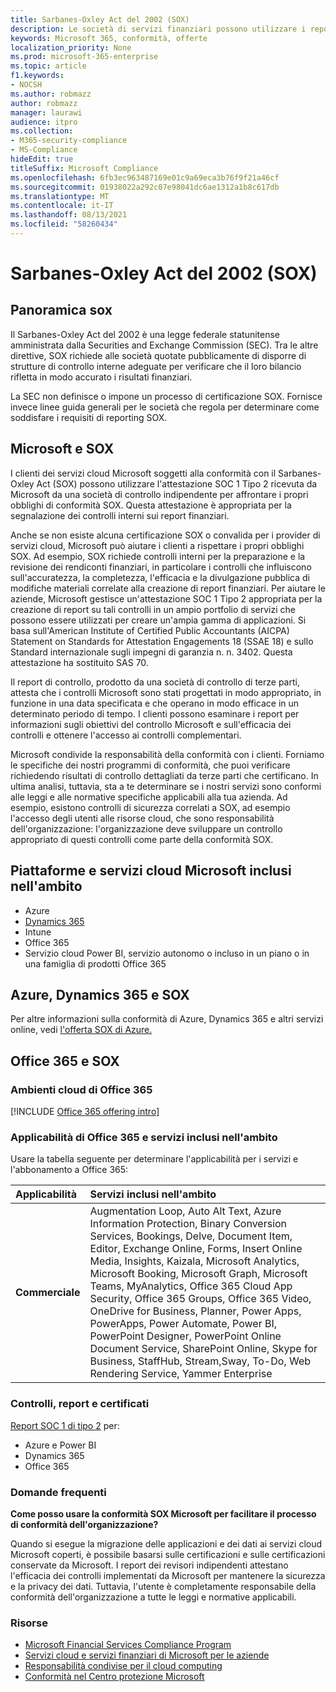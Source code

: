 ```yaml
---
title: Sarbanes-Oxley Act del 2002 (SOX)
description: Le società di servizi finanziari possono utilizzare i report di conformità Microsoft per affrontare la loro conformità con il Sarbanes-Oxley Act.
keywords: Microsoft 365, conformità, offerte
localization_priority: None
ms.prod: microsoft-365-enterprise
ms.topic: article
f1.keywords:
- NOCSH
ms.author: robmazz
author: robmazz
manager: laurawi
audience: itpro
ms.collection:
- M365-security-compliance
- MS-Compliance
hideEdit: true
titleSuffix: Microsoft Compliance
ms.openlocfilehash: 6fb3ec963487169e01c9a69eca3b76f9f21a46cf
ms.sourcegitcommit: 01938022a292c07e98041dc6ae1312a1b8c617db
ms.translationtype: MT
ms.contentlocale: it-IT
ms.lasthandoff: 08/13/2021
ms.locfileid: "58260434"
---
```

# <a name="sarbanes-oxley-act-of-2002-sox"></a>Sarbanes-Oxley Act del 2002 (SOX)

## <a name="sox-overview"></a>Panoramica sox

Il Sarbanes-Oxley Act del 2002 è una legge federale statunitense amministrata dalla Securities and Exchange Commission (SEC). Tra le altre direttive, SOX richiede alle società quotate pubblicamente di disporre di strutture di controllo interne adeguate per verificare che il loro bilancio rifletta in modo accurato i risultati finanziari.

La SEC non definisce o impone un processo di certificazione SOX. Fornisce invece linee guida generali per le società che regola per determinare come soddisfare i requisiti di reporting SOX.

## <a name="microsoft-and-sox"></a>Microsoft e SOX

I clienti dei servizi cloud Microsoft soggetti alla conformità con il Sarbanes-Oxley Act (SOX) possono utilizzare l'attestazione SOC 1 Tipo 2 ricevuta da Microsoft da una società di controllo indipendente per affrontare i propri obblighi di conformità SOX. Questa attestazione è appropriata per la segnalazione dei controlli interni sui report finanziari.

Anche se non esiste alcuna certificazione SOX o convalida per i provider di servizi cloud, Microsoft può aiutare i clienti a rispettare i propri obblighi SOX. Ad esempio, SOX richiede controlli interni per la preparazione e la revisione dei rendiconti finanziari, in particolare i controlli che influiscono sull'accuratezza, la completezza, l'efficacia e la divulgazione pubblica di modifiche materiali correlate alla creazione di report finanziari. Per aiutare le aziende, Microsoft gestisce un'attestazione SOC 1 Tipo 2 appropriata per la creazione di report su tali controlli in un ampio portfolio di servizi che possono essere utilizzati per creare un'ampia gamma di applicazioni. Si basa sull'American Institute of Certified Public Accountants (AICPA) Statement on Standards for Attestation Engagements 18 (SSAE 18) e sullo Standard internazionale sugli impegni di garanzia n. n. 3402. Questa attestazione ha sostituito SAS 70.

Il report di controllo, prodotto da una società di controllo di terze parti, attesta che i controlli Microsoft sono stati progettati in modo appropriato, in funzione in una data specificata e che operano in modo efficace in un determinato periodo di tempo. I clienti possono esaminare i report per informazioni sugli obiettivi del controllo Microsoft e sull'efficacia dei controlli e ottenere l'accesso ai controlli complementari.

Microsoft condivide la responsabilità della conformità con i clienti. Forniamo le specifiche dei nostri programmi di conformità, che puoi verificare richiedendo risultati di controllo dettagliati da terze parti che certificano. In ultima analisi, tuttavia, sta a te determinare se i nostri servizi sono conformi alle leggi e alle normative specifiche applicabili alla tua azienda. Ad esempio, esistono controlli di sicurezza correlati a SOX, ad esempio l'accesso degli utenti alle risorse cloud, che sono responsabilità dell'organizzazione: l'organizzazione deve sviluppare un controllo appropriato di questi controlli come parte della conformità SOX.

## <a name="microsoft-in-scope-cloud-platforms--services"></a>Piattaforme e servizi cloud Microsoft inclusi nell'ambito

- Azure
- [Dynamics 365](https://aka.ms/d365-compliance-list)
- Intune
- Office 365
- Servizio cloud Power BI, servizio autonomo o incluso in un piano o in una famiglia di prodotti Office 365

## <a name="azure-dynamics-365-and-sox"></a>Azure, Dynamics 365 e SOX

Per altre informazioni sulla conformità di Azure, Dynamics 365 e altri servizi online, vedi [l'offerta SOX di Azure.](/azure/compliance/offerings/offering-sox-us)

## <a name="office-365-and-sox"></a>Office 365 e SOX

### <a name="office-365-cloud-environments"></a>Ambienti cloud di Office 365

[!INCLUDE [Office 365 offering intro](../includes/o365-offering-introduction.md)]

### <a name="office-365-applicability-and-in-scope-services"></a>Applicabilità di Office 365 e servizi inclusi nell'ambito

Usare la tabella seguente per determinare l'applicabilità per i servizi e l'abbonamento a Office 365:

| **Applicabilità** | **Servizi inclusi nell'ambito** |
|:------------------|:----------------------|
| **Commerciale** | Augmentation Loop, Auto Alt Text, Azure Information Protection, Binary Conversion Services, Bookings, Delve, Document Item, Editor, Exchange Online, Forms, Insert Online Media, Insights, Kaizala, Microsoft Analytics, Microsoft Booking, Microsoft Graph, Microsoft Teams, MyAnalytics, Office 365 Cloud App Security, Office 365 Groups, Office 365 Video, OneDrive for Business, Planner, Power Apps, PowerApps, Power Automate, Power BI, PowerPoint Designer, PowerPoint Online Document Service, SharePoint Online, Skype for Business, StaffHub, Stream,Sway, To-Do, Web Rendering Service, Yammer Enterprise  |

### <a name="audits-reports-and-certificates"></a>Controlli, report e certificati

[Report SOC 1 di tipo 2](offering-SOC.md) per:

- Azure e Power BI
- Dynamics 365
- Office 365

### <a name="frequently-asked-questions"></a>Domande frequenti

**Come posso usare la conformità SOX Microsoft per facilitare il processo di conformità dell'organizzazione?**

Quando si esegue la migrazione delle applicazioni e dei dati ai servizi cloud Microsoft coperti, è possibile basarsi sulle certificazioni e sulle certificazioni conservate da Microsoft. I report dei revisori indipendenti attestano l'efficacia dei controlli implementati da Microsoft per mantenere la sicurezza e la privacy dei dati. Tuttavia, l'utente è completamente responsabile della conformità dell'organizzazione a tutte le leggi e normative applicabili.

### <a name="resources"></a>Risorse

- [Microsoft Financial Services Compliance Program](https://www.microsoft.com/download/details.aspx?id=55332)
- [Servizi cloud e servizi finanziari di Microsoft per le aziende](https://www.microsoft.com/trustcenter/cloudservices/financialservices)
- [Responsabilità condivise per il cloud computing](https://aka.ms/sharedresponsibility)
- [Conformità nel Centro protezione Microsoft](https://www.microsoft.com/trust-center/compliance/compliance-overview)
